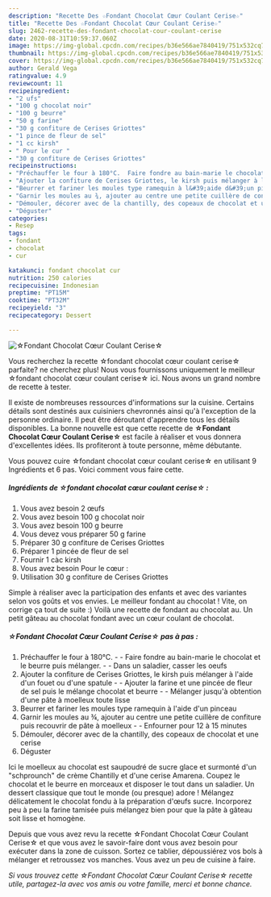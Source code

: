 ```yaml
---
description: "Recette Des ☆Fondant Chocolat Cœur Coulant Cerise☆"
title: "Recette Des ☆Fondant Chocolat Cœur Coulant Cerise☆"
slug: 2462-recette-des-fondant-chocolat-cour-coulant-cerise
date: 2020-08-31T10:59:37.060Z
image: https://img-global.cpcdn.com/recipes/b36e566ae7840419/751x532cq70/☆fondant-chocolat-coeur-coulant-cerise☆-photo-principale-de-la-recette.jpg
thumbnail: https://img-global.cpcdn.com/recipes/b36e566ae7840419/751x532cq70/☆fondant-chocolat-coeur-coulant-cerise☆-photo-principale-de-la-recette.jpg
cover: https://img-global.cpcdn.com/recipes/b36e566ae7840419/751x532cq70/☆fondant-chocolat-coeur-coulant-cerise☆-photo-principale-de-la-recette.jpg
author: Gerald Vega
ratingvalue: 4.9
reviewcount: 11
recipeingredient:
- "2 ufs"
- "100 g chocolat noir"
- "100 g beurre"
- "50 g farine"
- "30 g confiture de Cerises Griottes"
- "1 pince de fleur de sel"
- "1 cc kirsh"
- " Pour le cur "
- "30 g confiture de Cerises Griottes"
recipeinstructions:
- "Préchauffer le four à 180°C.  Faire fondre au bain-marie le chocolat et le beurre puis mélanger.  Dans un saladier, casser les oeufs"
- "Ajouter la confiture de Cerises Griottes, le kirsh puis mélanger à l&#39;aide d&#39;un fouet ou d&#39;une spatule  Ajouter la farine et une pincée de fleur de sel puis le mélange chocolat et beurre  Mélanger jusqu&#39;à obtention d&#39;une pâte à moelleux toute lisse"
- "Beurrer et fariner les moules type ramequin à l&#39;aide d&#39;un pinceau"
- "Garnir les moules au ¾, ajouter au centre une petite cuillère de confiture puis recouvrir de pâte à moelleux  Enfourner pour 12 à 15 minutes"
- "Démouler, décorer avec de la chantilly, des copeaux de chocolat et une cerise"
- "Déguster"
categories:
- Resep
tags:
- fondant
- chocolat
- cur

katakunci: fondant chocolat cur 
nutrition: 250 calories
recipecuisine: Indonesian
preptime: "PT15M"
cooktime: "PT32M"
recipeyield: "3"
recipecategory: Dessert

---
```



![☆Fondant Chocolat Cœur Coulant Cerise☆](https://img-global.cpcdn.com/recipes/b36e566ae7840419/751x532cq70/☆fondant-chocolat-coeur-coulant-cerise☆-photo-principale-de-la-recette.jpg)

Vous recherchez la recette ☆fondant chocolat cœur coulant cerise☆ parfaite? ne cherchez plus! Nous vous fournissons uniquement le meilleur ☆fondant chocolat cœur coulant cerise☆ ici. Nous avons un grand nombre de recette à tester.

Il existe de nombreuses ressources d'informations sur la cuisine. Certains détails sont destinés aux cuisiniers chevronnés ainsi qu'à l'exception de la personne ordinaire. Il peut être déroutant d'apprendre tous les détails disponibles. La bonne nouvelle est que cette recette de <strong> ☆Fondant Chocolat Cœur Coulant Cerise☆ </strong> est facile à réaliser et vous donnera d'excellentes idées. Ils profiteront à toute personne, même débutante.

<!--inarticleads1-->

Vous pouvez cuire ☆fondant chocolat cœur coulant cerise☆ en utilisant 9 Ingrédients et 6 pas. Voici comment vous faire cette.

##### Ingrédients de ☆fondant chocolat cœur coulant cerise☆ :

1. Vous avez besoin 2 œufs
1. Vous avez besoin 100 g chocolat noir
1. Vous avez besoin 100 g beurre
1. Vous devez vous préparer 50 g farine
1. Préparer 30 g confiture de Cerises Griottes
1. Préparer 1 pincée de fleur de sel
1. Fournir 1 càc kirsh
1. Vous avez besoin  Pour le cœur :
1. Utilisation 30 g confiture de Cerises Griottes


Simple à réaliser avec la participation des enfants et avec des variantes selon vos goûts et vos envies. Le meilleur fondant au chocolat ! Vite, on corrige ça tout de suite :) Voilà une recette de fondant au chocolat au. Un petit gâteau au chocolat fondant avec un cœur coulant de chocolat. 

<!--inarticleads2-->

##### ☆Fondant Chocolat Cœur Coulant Cerise☆ pas à pas :

1. Préchauffer le four à 180°C. -  - Faire fondre au bain-marie le chocolat et le beurre puis mélanger. -  - Dans un saladier, casser les oeufs
1. Ajouter la confiture de Cerises Griottes, le kirsh puis mélanger à l&#39;aide d&#39;un fouet ou d&#39;une spatule -  - Ajouter la farine et une pincée de fleur de sel puis le mélange chocolat et beurre -  - Mélanger jusqu&#39;à obtention d&#39;une pâte à moelleux toute lisse
1. Beurrer et fariner les moules type ramequin à l&#39;aide d&#39;un pinceau
1. Garnir les moules au ¾, ajouter au centre une petite cuillère de confiture puis recouvrir de pâte à moelleux -  - Enfourner pour 12 à 15 minutes
1. Démouler, décorer avec de la chantilly, des copeaux de chocolat et une cerise
1. Déguster


Ici le moelleux au chocolat est saupoudré de sucre glace et surmonté d&#39;un &#34;schprounch&#34; de crème Chantilly et d&#39;une cerise Amarena. Coupez le chocolat et le beurre en morceaux et disposer le tout dans un saladier. Un dessert classique que tout le monde (ou presque) adore ! Mélangez délicatement le chocolat fondu à la préparation d&#39;œufs sucre. Incorporez peu à peu la farine tamisée puis mélangez bien pour que la pâte à gâteau soit lisse et homogène. 

<!--inarticleads1-->

<p>
Depuis que vous avez revu la recette ☆Fondant Chocolat Cœur Coulant Cerise☆ et que vous avez le savoir-faire dont vous avez besoin pour exécuter dans la zone de cuisson. Sortez ce tablier, dépoussiérez vos bols à mélanger et retroussez vos manches. Vous avez un peu de cuisine à faire.
</p>

<p>
<i>Si vous trouvez cette ☆Fondant Chocolat Cœur Coulant Cerise☆ recette utile, partagez-la avec vos amis ou votre famille, merci et bonne chance.</i>
</p>
